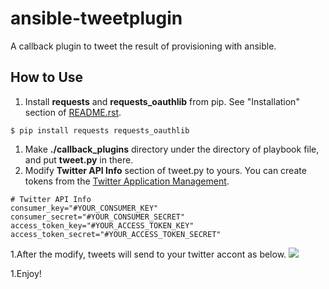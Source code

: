# ansible-tweetplugin
A callback plugin to tweet the result of provisioning with ansible.

## How to Use
1. Install **requests** and **requests_oauthlib** from pip. See "Installation" section of [README.rst](https://github.com/requests/requests-oauthlib/blob/master/README.rst).
```
$ pip install requests requests_oauthlib
```
1. Make **./callback_plugins** directory under the directory of playbook file, and put **tweet.py** in there.
1. Modify **Twitter API Info** section of tweet.py to yours. You can create tokens from the [Twitter Application Management](https://apps.twitter.com/).
```
# Twitter API Info
consumer_key="#YOUR_CONSUMER_KEY"
consumer_secret="#YOUR_CONSUMER_SECRET"
access_token_key="#YOUR_ACCESS_TOKEN_KEY"
access_token_secret="#YOUR_ACCESS_TOKEN_SECRET"
```
1.After the modify, tweets will send to your twitter accont as below.
<img src="https://pbs.twimg.com/media/DVLPEctV4AACT1e.jpg">

1.Enjoy!
